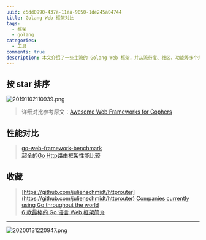 ```yaml
---
uuid: c5dd0990-437a-11ea-9050-1de245a04744
title: Golang-Web-框架对比
tags:
  - 框架
  - golang
categories:
  - 工具
comments: true
description: 本文介绍了一些主流的 Golang Web 框架，并从流行度、社区、功能等多个角度做了对比。
---
```



<!--more-->

## 按 star 排序
![20191102110939.png](public/images/20191102110939.png)
> 详细对比参考原文：[Awesome Web Frameworks for Gophers](https://github.com/speedwheel/awesome-go-web-frameworks/blob/master/README.md#popularity)  

## 性能对比
> [go-web-framework-benchmark](https://github.com/smallnest/go-web-framework-benchmark/blob/master/README.md)  
> [超全的Go Http路由框架性能比较](https://colobu.com/2016/03/23/Go-HTTP-request-router-and-web-framework-benchmark/)  


## 收藏
> [https://github.com/julienschmidt/httprouter](https://github.com/julienschmidt/httprouter)
> [Companies currently using Go throughout the world](https://github.com/golang/go/wiki/GoUsers)  
> [6 款最棒的 Go 语言 Web 框架简介](https://studygolang.com/articles/11897)

---
![20200131220947.png](public/images/20200131220947.png)

<link rel="stylesheet" href="http://yandex.st/highlightjs/6.1/styles/default.min.css">
<script src="http://yandex.st/highlightjs/6.1/highlight.min.js"></script>
<script>
hljs.tabReplace = ' ';
hljs.initHighlightingOnLoad();
</script>

<!-- > 来源：[https://leunggeorge.github.io/](https://leunggeorge.github.io/)   -->
